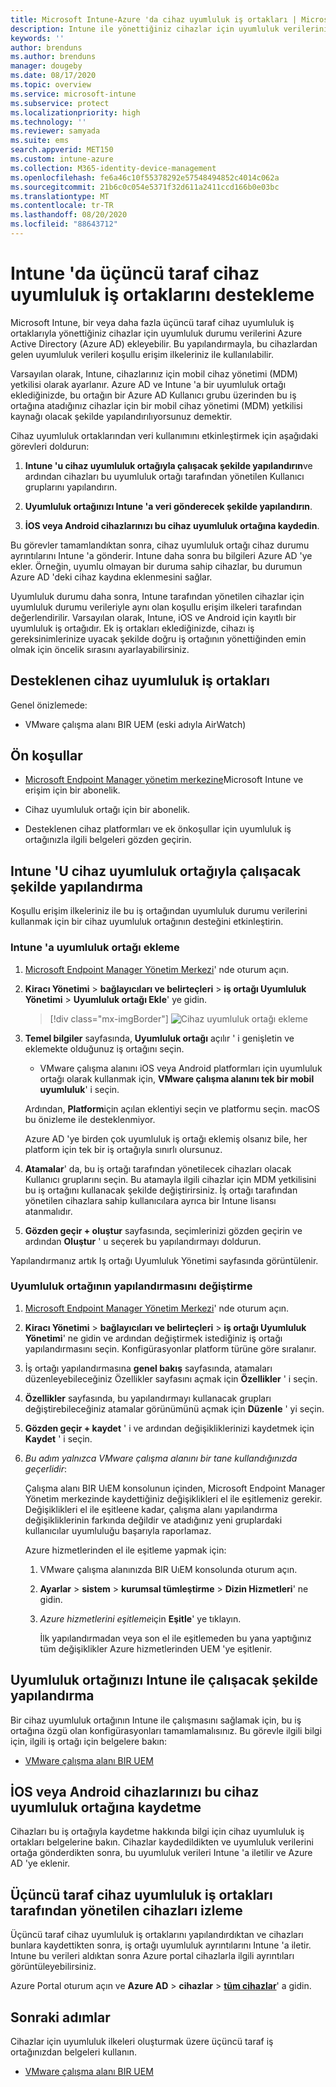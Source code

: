 ```yaml
---
title: Microsoft Intune-Azure 'da cihaz uyumluluk iş ortakları | Microsoft Docs
description: Intune ile yönettiğiniz cihazlar için uyumluluk verilerinin kaynağı olarak bir üçüncü taraf cihaz uyumluluk ortağı kullanın.
keywords: ''
author: brenduns
ms.author: brenduns
manager: dougeby
ms.date: 08/17/2020
ms.topic: overview
ms.service: microsoft-intune
ms.subservice: protect
ms.localizationpriority: high
ms.technology: ''
ms.reviewer: samyada
ms.suite: ems
search.appverid: MET150
ms.custom: intune-azure
ms.collection: M365-identity-device-management
ms.openlocfilehash: fe6a46c10f55378292e57548494852c4014c062a
ms.sourcegitcommit: 21b6c0c054e5371f32d611a2411ccd166b0e03bc
ms.translationtype: MT
ms.contentlocale: tr-TR
ms.lasthandoff: 08/20/2020
ms.locfileid: "88643712"
---
```

# <a name="support-third-party-device-compliance-partners-in-intune"></a>Intune 'da üçüncü taraf cihaz uyumluluk iş ortaklarını destekleme

Microsoft Intune, bir veya daha fazla üçüncü taraf cihaz uyumluluk iş ortaklarıyla yönettiğiniz cihazlar için uyumluluk durumu verilerini Azure Active Directory (Azure AD) ekleyebilir. Bu yapılandırmayla, bu cihazlardan gelen uyumluluk verileri koşullu erişim ilkeleriniz ile kullanılabilir.

Varsayılan olarak, Intune, cihazlarınız için mobil cihaz yönetimi (MDM) yetkilisi olarak ayarlanır. Azure AD ve Intune 'a bir uyumluluk ortağı eklediğinizde, bu ortağın bir Azure AD Kullanıcı grubu üzerinden bu iş ortağına atadığınız cihazlar için bir mobil cihaz yönetimi (MDM) yetkilisi kaynağı olacak şekilde yapılandırılıyorsunuz demektir.

Cihaz uyumluluk ortaklarından veri kullanımını etkinleştirmek için aşağıdaki görevleri doldurun:

1. **Intune 'u cihaz uyumluluk ortağıyla çalışacak şekilde yapılandırın**ve ardından cihazları bu uyumluluk ortağı tarafından yönetilen Kullanıcı gruplarını yapılandırın.

2. **Uyumluluk ortağınızı Intune 'a veri gönderecek şekilde yapılandırın**.

3. **İOS veya Android cihazlarınızı bu cihaz uyumluluk ortağına kaydedin**.

Bu görevler tamamlandıktan sonra, cihaz uyumluluk ortağı cihaz durumu ayrıntılarını Intune 'a gönderir. Intune daha sonra bu bilgileri Azure AD 'ye ekler. Örneğin, uyumlu olmayan bir duruma sahip cihazlar, bu durumun Azure AD 'deki cihaz kaydına eklenmesini sağlar.

Uyumluluk durumu daha sonra, Intune tarafından yönetilen cihazlar için uyumluluk durumu verileriyle aynı olan koşullu erişim ilkeleri tarafından değerlendirilir.  Varsayılan olarak, Intune, iOS ve Android için kayıtlı bir uyumluluk iş ortağıdır. Ek iş ortakları eklediğinizde, cihazı iş gereksinimlerinize uyacak şekilde doğru iş ortağının yönettiğinden emin olmak için öncelik sırasını ayarlayabilirsiniz.

## <a name="supported-device-compliance-partners"></a>Desteklenen cihaz uyumluluk iş ortakları

Genel önizlemede:

- VMware çalışma alanı BIR UEM (eski adıyla AirWatch)

## <a name="prerequisites"></a>Ön koşullar

- [Microsoft Endpoint Manager yönetim merkezine](https://go.microsoft.com/fwlink/?linkid=2109431)Microsoft Intune ve erişim için bir abonelik.

- Cihaz uyumluluk ortağı için bir abonelik.

- Desteklenen cihaz platformları ve ek önkoşullar için uyumluluk iş ortağınızla ilgili belgeleri gözden geçirin.

## <a name="configure-intune-to-work-with-a-device-compliance-partner"></a>Intune 'U cihaz uyumluluk ortağıyla çalışacak şekilde yapılandırma

Koşullu erişim ilkeleriniz ile bu iş ortağından uyumluluk durumu verilerini kullanmak için bir cihaz uyumluluk ortağının desteğini etkinleştirin.

### <a name="add-a-compliance-partner-to-intune"></a>Intune 'a uyumluluk ortağı ekleme

1. [Microsoft Endpoint Manager Yönetim Merkezi](https://go.microsoft.com/fwlink/?linkid=2109431)' nde oturum açın.

2. **Kiracı Yönetimi**  >  **bağlayıcıları ve belirteçleri**  >  **iş ortağı Uyumluluk Yönetimi**  >  **Uyumluluk ortağı Ekle**' ye gidin.

   > [!div class="mx-imgBorder"]
   > ![Cihaz uyumluluk ortağı ekleme](./media/device-compliance-partners/add-compliance-partner.png)

3. **Temel bilgiler** sayfasında, **Uyumluluk ortağı** açılır ' i genişletin ve eklemekte olduğunuz iş ortağını seçin.

   - VMware çalışma alanını iOS veya Android platformları için uyumluluk ortağı olarak kullanmak için, **VMware çalışma alanını tek bir mobil uyumluluk**' i seçin.

   Ardından, **Platform**için açılan eklentiyi seçin ve platformu seçin. macOS bu önizleme ile desteklenmiyor.

   Azure AD 'ye birden çok uyumluluk iş ortağı eklemiş olsanız bile, her platform için tek bir iş ortağıyla sınırlı olursunuz.

4. **Atamalar**' da, bu iş ortağı tarafından yönetilecek cihazları olacak Kullanıcı gruplarını seçin. Bu atamayla ilgili cihazlar için MDM yetkilisini bu iş ortağını kullanacak şekilde değiştirirsiniz. İş ortağı tarafından yönetilen cihazlara sahip kullanıcılara ayrıca bir Intune lisansı atanmalıdır.

5. **Gözden geçir + oluştur** sayfasında, seçimlerinizi gözden geçirin ve ardından **Oluştur** ' u seçerek bu yapılandırmayı doldurun.

Yapılandırmanız artık Iş ortağı Uyumluluk Yönetimi sayfasında görüntülenir.

### <a name="modify-the-configuration-for-a-compliance-partner"></a>Uyumluluk ortağının yapılandırmasını değiştirme

1. [Microsoft Endpoint Manager Yönetim Merkezi](https://go.microsoft.com/fwlink/?linkid=2109431)' nde oturum açın.

2. **Kiracı Yönetimi**  >  **bağlayıcıları ve belirteçleri**  >  **iş ortağı Uyumluluk Yönetimi**' ne gidin ve ardından değiştirmek istediğiniz iş ortağı yapılandırmasını seçin. Konfigürasyonlar platform türüne göre sıralanır.

3. İş ortağı yapılandırmasına **genel bakış** sayfasında, atamaları düzenleyebileceğiniz Özellikler sayfasını açmak için **Özellikler** ' i seçin.

4. **Özellikler** sayfasında, bu yapılandırmayı kullanacak grupları değiştirebileceğiniz atamalar görünümünü açmak için **Düzenle** ' yi seçin.

5. **Gözden geçir + kaydet** ' i ve ardından değişikliklerinizi kaydetmek için **Kaydet** ' i seçin.

6. *Bu adım yalnızca VMware çalışma alanını bir tane kullandığınızda geçerlidir*:

   Çalışma alanı BIR UıEM konsolunun içinden, Microsoft Endpoint Manager Yönetim merkezinde kaydettiğiniz değişiklikleri el ile eşitlemeniz gerekir. Değişiklikleri el ile eşitleene kadar, çalışma alanı yapılandırma değişikliklerinin farkında değildir ve atadığınız yeni gruplardaki kullanıcılar uyumluluğu başarıyla raporlamaz.

   Azure hizmetlerinden el ile eşitleme yapmak için:
   1. VMware çalışma alanınızda BIR UıEM konsolunda oturum açın.
   2. **Ayarlar**  >  **sistem**  >  **kurumsal tümleştirme**  >  **Dizin Hizmetleri**' ne gidin.
   3. *Azure hizmetlerini eşitleme*için **Eşitle**' ye tıklayın.

      İlk yapılandırmadan veya son el ile eşitlemeden bu yana yaptığınız tüm değişiklikler Azure hizmetlerinden UEM 'ye eşitlenir.  

## <a name="configure-your-compliance-partner-to-work-with-intune"></a>Uyumluluk ortağınızı Intune ile çalışacak şekilde yapılandırma

Bir cihaz uyumluluk ortağının Intune ile çalışmasını sağlamak için, bu iş ortağına özgü olan konfigürasyonları tamamlamalısınız. Bu görevle ilgili bilgi için, ilgili iş ortağı için belgelere bakın:

- [VMware çalışma alanı BIR UEM](https://docs.vmware.com/en/VMware-Workspace-ONE-UEM/services/Directory_Service_Integration/GUID-800FB831-AA66-4094-8F5A-FA5899A3C70C.html)  

## <a name="enroll-your-ios-or-android-devices-to-that-device-compliance-partner"></a>İOS veya Android cihazlarınızı bu cihaz uyumluluk ortağına kaydetme

Cihazları bu iş ortağıyla kaydetme hakkında bilgi için cihaz uyumluluk iş ortakları belgelerine bakın. Cihazlar kaydedildikten ve uyumluluk verilerini ortağa gönderdikten sonra, bu uyumluluk verileri Intune 'a iletilir ve Azure AD 'ye eklenir.

## <a name="monitor-devices-managed-by-third-party-device-compliance-partners"></a>Üçüncü taraf cihaz uyumluluk iş ortakları tarafından yönetilen cihazları izleme

Üçüncü taraf cihaz uyumluluk iş ortaklarını yapılandırdıktan ve cihazları bunlara kaydettikten sonra, iş ortağı uyumluluk ayrıntılarını Intune 'a iletir. Intune bu verileri aldıktan sonra Azure portal cihazlarla ilgili ayrıntıları görüntüleyebilirsiniz.

Azure Portal oturum açın ve **Azure AD**  >  **cihazlar**  >  [**tüm cihazlar**](https://portal.azure.com/#blade/Microsoft_AAD_Devices/DevicesMenuBlade/Devices/menuId/)' a gidin.

## <a name="next-steps"></a>Sonraki adımlar

Cihazlar için uyumluluk ilkeleri oluşturmak üzere üçüncü taraf iş ortağınızdan belgeleri kullanın.

- [VMware çalışma alanı BIR UEM](https://docs.vmware.com/en/VMware-Workspace-ONE-UEM/services/Directory_Service_Integration/GUID-800FB831-AA66-4094-8F5A-FA5899A3C70C.html)
